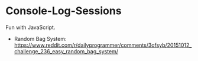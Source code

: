 # Console-Log-Sessions
Fun with JavaScript.

* Random Bag System: https://www.reddit.com/r/dailyprogrammer/comments/3ofsyb/20151012_challenge_236_easy_random_bag_system/
